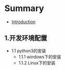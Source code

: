 # Summary

* [Introduction](README.md)

## 1.开发环境配置

* 1.1 python3的安装
  * 1.1.1 windows下的安装
  * 1.1.2 Linux下的安装



